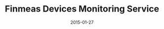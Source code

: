 ---
layout: post
title: Finmeas Devices Monitoring Service
date: 2015-01-27
image: /images/homepage/cover-1.jpg
description: <a href="http://www.finmeas.com/">FinMeas Ltd</a> is a Finnish measurement technology and service expert. This project is to develop a HTML5 hybrid mobile app (iOS/Android/WP) to monitor and maintain the status of measurement devices and detailed information of POIs managed by FinMeas’s Internet service. I was one of the project coordinators and my responsibilities were proposing a initial technical architecture, constructing mobile app mockups, managing the project and testing softwares before the final version of productions. AngularJS and Sencha Touch were used for mockups. Other tools including Jira, Bitbucket and Slack.
categories: [project]
tags: [Project, HTML5, Hybrid mobile app, Angularjs, Sencha Touch]
---